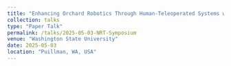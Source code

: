 ```yaml
---
title: "Enhancing Orchard Robotics Through Human-Teleoperated Systems with Haptic Feedback"
collection: talks
type: "Paper Talk"
permalink: /talks/2025-05-03-NRT-Symposium
venue: "Washington State University"
date: 2025-05-03
location: "Puillman, WA, USA"
---
```


<!--This is a description of your talk, which is a markdown file that can be all markdown-ified like any other post. Yay markdown!
